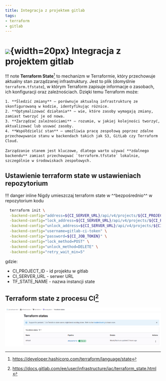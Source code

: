 ```yaml
---
title: Integracja z projektem gitlab
tags:
- terraform
- gitlab
---
```

# ![](https://gitlab.com/pl.rachuna-net/infrastructure/terraform/modules/gitlab-project/-/raw/main/images/terraform.png){width=20px} Integracja z projektem gitlab

!!! note
    **Terraform State**[^1] to mechanizm w Terraformie, który przechowuje aktualny stan zarządzanej infrastruktury. Jest to plik (domyślnie `terraform.tfstate`), w którym Terraform zapisuje informacje o zasobach, ich konfiguracji oraz zależnościach. Dzięki temu Terraform może:  

    1. **Śledzić zmiany** – porównuje aktualną infrastrukturę ze skonfigurowaną w kodzie, identyfikując różnice.  
    2. **Optymalizować działania** – wie, które zasoby wymagają zmiany, zamiast tworzyć je od nowa.  
    3. **Zarządzać zależnościami** – rozumie, w jakiej kolejności tworzyć, aktualizować lub usuwać zasoby.  
    4. **Współdzielić stan** – umożliwia pracę zespołową poprzez zdalne przechowywanie stanu w backendach takich jak S3, GitLab czy Terraform Cloud.  

    Zarządzanie stanem jest kluczowe, dlatego warto używać **zdalnego backendu** zamiast przechowywać `terraform.tfstate` lokalnie, szczególnie w środowiskach zespołowych.

## Ustawienie terraform state w ustawieniach repozytorium

!!! danger inline
    Nigdy umieszczaj terraform state w ^^bezpośrednio^^ w repozytorium kodu

```bash
  terraform init \
  -backend-config="address=${CI_SERVER_URL}/api/v4/projects/${CI_PROJECT_ID}/terraform/state/${TF_STATE_NAME}" \
  -backend-config="lock_address=${CI_SERVER_URL}/api/v4/projects/${CI_PROJECT_ID}/terraform/state/${TF_STATE_NAME}/lock" \
  -backend-config="unlock_address=${CI_SERVER_URL}/api/v4/projects/${CI_PROJECT_ID}/terraform/state/${TF_STATE_NAME}/lock" \
  -backend-config="username=gitlab-ci-token" \
  -backend-config="password=${CI_JOB_TOKEN}" \
  -backend-config="lock_method=POST" \
  -backend-config="unlock_method=DELETE" \
  -backend-config="retry_wait_min=5"
```

gdzie:

- CI_PROJECT_ID - id projektu w gitlab
- CI_SERVER_URL - serwer URL
- TF_STATE_NAME - nazwa instancji state

## Terraform state z procesu CI[^2]

![](images/terraform_state.png)

[^1]: https://developer.hashicorp.com/terraform/language/state
[^2]: https://docs.gitlab.com/ee/user/infrastructure/iac/terraform_state.html